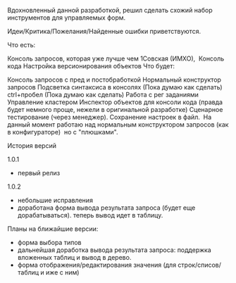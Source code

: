 Вдохновленный данной разработкой, решил сделать схожий набор инструментов для управляемых форм.

Идеи/Критика/Пожелания/Найденные ошибки приветствуются.

Что есть:

Консоль запросов, которая уже лучше чем 1Совская (ИМХО), 
Консоль кода
Настройка версионирования объектов
Что будет:

Консоль запросов с пред и постобработкой
Нормальный конструктор запросов
Подсветка синтаксиса в консолях (Пока думаю как сделать)
ctrl+пробел (Пока думаю как сделать)
Работа с рег заданиями
Управление кластером
Инспектор объектов для консоли кода (правда будет немного проще, нежели в оригинальной разработке)
Сценарное тестирование (через менеджер).
Сохранение настроек в файл. 
На данный момент работаю над нормальным конструктором запросов (как в конфигураторе)  но с "плюшками".

История версий

1.0.1 
 - первый релиз

1.0.2 
 - небольшие исправления
 - доработана форма вывода результата запроса (будет еще дорабатываться). теперь вывод идет в таблицу.


Планы на ближайшие версии:
 - форма выбора типов
 - дальнейшая доработка вывода результата запроса: поддержка вложенных таблиц и вывод в дерево. 
 - форма отображения/редактирования значения (для строк/списов/таблиц и иже с ним)
